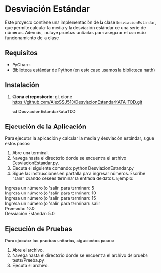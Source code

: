 # Desviación Estándar

Este proyecto contiene una implementación de la clase `DesviacionEstandar`, que permite calcular la media y la desviación estándar de una serie de números. Además, incluye pruebas unitarias para asegurar el correcto funcionamiento de la clase.

## Requisitos

- PyCharm
- Biblioteca estándar de Python (en este caso usamos la biblioteca math)

## Instalación

1. **Clona el repositorio**:
   git clone https://github.com/AlexSSJ510/DesviacionEstandarKATA-TDD.git
   
   cd DesviacionEstandarKataTDD

## Ejecución de la Aplicación
Para ejecutar la aplicación y calcular la media y desviación estándar, sigue estos pasos:

1. Abre una terminal.
2. Navega hasta el directorio donde se encuentra el archivo DesviacionEstandar.py.
3. Ejecuta el siguiente comando:
    python DesviacionEstandar.py
4. Sigue las instrucciones en pantalla para ingresar números. Escribe "salir" cuando desees terminar la entrada de datos.
Ejemplo:

Ingresa un número (o 'salir' para terminar): 5                         
Ingresa un número (o 'salir' para terminar): 10                 
Ingresa un número (o 'salir' para terminar): 15               
Ingresa un número (o 'salir' para terminar): salir             
Promedio: 10.0             
Desviación Estándar: 5.0           

## Ejecución de Pruebas
    
Para ejecutar las pruebas unitarias, sigue estos pasos:

1. Abre el archivo.
2. Navega hasta el directorio donde se encuentra el archivo de prueba tests/Prueba.py.
3. Ejecuta el archivo.
